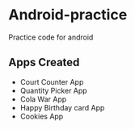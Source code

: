 # Android-practice
Practice code for android

## Apps Created
* Court Counter App
* Quantity Picker App
* Cola War App
* Happy Birthday card App
* Cookies App
